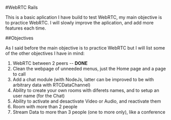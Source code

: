 #WebRTC Rails

This is a basic aplication I have build to test WebRTC, my main objective is to practice WebRTC. I will slowly improve the aplication, and add more features each time.

##Objectives

As I said before the main objective is to practice WebRTC but I will list some of the other objectives I have in mind:

1. WebRTC between 2 peers -- **DONE**
2. Clean the webpage of unneeded menus, just the Home page and a page to call
3. Add a chat module (with NodeJs, latter can be improved to be with arbitrary data with RTCDataChannel)
4. Ability to create your own rooms with diferets names, and to setup an user name (for the Chat)
5. Ability to activate and desactivate Video or Audio, and reactivate them 
6. Room with more than 2 people
7. Stream Data to more than 3 people (one to more only), like a conference

